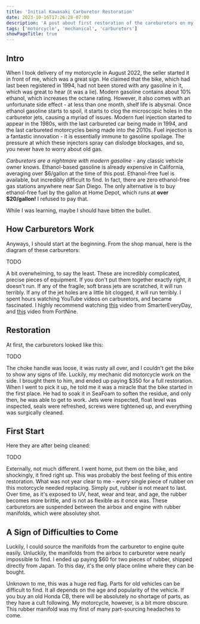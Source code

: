 ```yaml
---
title: 'Initial Kawasaki Carburetor Restoration'
date: 2023-10-16T17:26:28-07:00
description: 'A post about first restoration of the careburetors on my 1976 Kawasaki KZ400-S2'
tags: ['motorcycle', 'mechanical', 'carburetors']
showPageTitle: true
---
```


## Intro
When I took delivery of my motorcycle in August 2022, the seller started it in front of me, which was a great sign. He claimed that the bike, which had last been registered in 1994, had not been stored with any gasoline in it, which was great to hear (it was a lie). Modern gasoline contains about 10% ethanol, which increases the octane rating. However, it also comes with an unfortunate side effect - at less than one month, shelf life is abysmal. Once ethanol gasoline starts to spoil, it starts to clog the microscopic holes in the carburetor jets, causing a myriad of issues. Modern fuel injection started to appear in the 1980s, with the last carbureted car being made in 1994, and the last carbureted motorcycles being made into the 2010s. Fuel injection is a fantastic innovation - it is essentially immune to gasoline spoilage. The pressure at which these injectors spray can dislodge blockages, and so, you never have to worry about old gas.

*Carburetors are a nightmare with modern gasoline* - any classic vehicle owner knows. Ethanol-based gasoline is already expensive in California, averaging over $6/gallon at the time of this post. Ethanol-free fuel is available, but incredibly difficult to find. In fact, there are zero ethanol-free gas stations anywhere near San Diego. The only alternative is to buy ethanol-free fuel by the gallon at Home Depot, which runs at **over $20/gallon!** I refused to pay that.

While I was learning, maybe I should have bitten the bullet.

## How Carburetors Work
Anyways, I should start at the beginning. From the shop manual, here is the diagram of these carburetors:

TODO

A bit overwhelming, to say the least. These are incredibly complicated, precise pieces of equipment. If you don't put them together exactly right, it doesn't run. If any of the fragile, soft brass jets are scratched, it will run terribly. If any of the jet holes are a little bit clogged, it will run terribly. I spent hours watching YouTube videos on carburetors, and became fascinated. I highly recommend watching [this](https://www.youtube.com/watch?v=toVfvRhWbj8) video from SmarterEveryDay, and [this](https://www.youtube.com/watch?v=ZRNfyz1Cgvg) video from FortNine. 

## Restoration

At first, the carburetors looked like this:

TODO

The choke handle was loose, it was rusty all over, and I couldn't get the bike to show any signs of life. Luckily, my mechanic did motorcycle work on the side. I brought them to him, and ended up paying $350 for a full restoration. When I went to pick it up, he told me it was a miracle that the bike started in the first place. He had to soak it in SeaFoam to soften the residue, and only then, he was able to get to work. Jets were inspected, float level was inspected, seals were refreshed, screws were tightened up, and everything was surgically cleaned.

## First Start

Here they are after being cleaned:

TODO

Externally, not much different. I went home, put them on the bike, and shockingly, it fired right up. This was probably the best feeling of this entire restoration. What was not year clear to me - every single piece of rubber on this motorcycle needed replacing. Simply put, rubber is not meant to last. Over time, as it's exposed to UV, heat, wear and tear, and age, the rubber becomes more brittle, and is not as flexible as it once was. These carburetors are suspended between the airbox and engine with rubber manifolds, which were absolutey shot.

## A Sign of Difficulties to Come

Luckily, I could source the manifolds from the carburetor to engine quite easily. Unluckily, the manifolds from the airbox to carburetor were nearly impossible to find. I ended up paying $60 for two pieces of rubber, shipped directly from Japan. To this day, it's the only place online where they can be bought. 

Unknown to me, this was a huge red flag. Parts for old vehicles can be difficult to find. It all depends on the age and popularity of the vehicle. If you buy an old Honda CB, there will be absolutely no shortage of parts, as they have a cult following. My motorcycle, however, is a bit more obscure. This rubber manifold was my first of many part-sourcing headaches to come.
